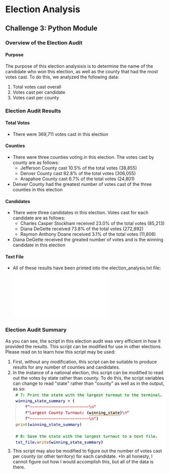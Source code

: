 # Election Analysis
## Challenge 3: Python Module

### Overview of the Election Audit
#### Purpose
The purpose of this election analysisis is to determine the name of the candidate who won this election, as well as the county that had the most votes cast. To do this, we analyzed the following data:
1. Total votes cast overall
2. Votes cast per candidate
3. Votes cast per county

### Election Audit Results
#### Total Votes
  - There were 369,711 votes cast in this election
#### Counties
  - There were three counties voting in this election. The votes cast by county are as follows:
    - Jefferson County cast 10.5% of the total votes (38,855)
    - Denver County cast 82.8% of the total votes (306,055)
    - Arapahoe County cast 6.7% of the total votes (24,801)
  - Denver County had the greatest number of votes cast of the three counties in this election
#### Candidates
  - There were three candidates in this election. Votes cast for each candidate are as follows:
    - Charles Casper Stockham received 23.0% of the total votes (85,213)
    - Diana DeGette received 73.8% of the total votes (272,892)
    - Raymon Anthony Doane received 3.1% of the total votes (11,606)
  - Diana DeGette received the greated number of votes and is the winning candidate in this election
#### Text File
  - All of these results have been printed into the election_analysis.txt file:
![election_analysis](Analysis/election_analysis.txt)

### Election Audit Summary
As you can see, the script in this election audit was very efficient in how it provided the results. This script can be modified for use in other elections. Please read on to learn how this script may be used:
1. First, without any modification, this script can be suitable to produce results for any number of counties and candidates.
2. In the instance of a national election, this script can be modified to read out the votes by state rather than county. To do this, the script variables can change to read "state" rather than "county" as well as in the output, as so:
![county_to_state](Resources/county_to_state.png)
3. This script may also be modified to figure out the number of votes cast per county (or other territory) for each candidate. *In all honesty, I cannot figure out how I would accomplish this, but all of the data is there.

